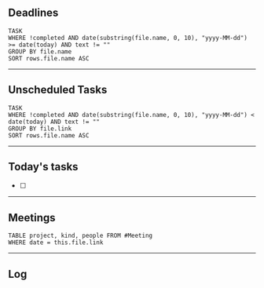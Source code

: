 ## Deadlines

```dataview 
TASK
WHERE !completed AND date(substring(file.name, 0, 10), "yyyy-MM-dd") >= date(today) AND text != ""
GROUP BY file.name
SORT rows.file.name ASC
```

---

## Unscheduled Tasks

```dataview 
TASK
WHERE !completed AND date(substring(file.name, 0, 10), "yyyy-MM-dd") < date(today) AND text != ""
GROUP BY file.link
SORT rows.file.name ASC
```

---
## Today's tasks
- [ ] 
---
## Meetings

```dataview 
TABLE project, kind, people FROM #Meeting
WHERE date = this.file.link
```
---
## Log
